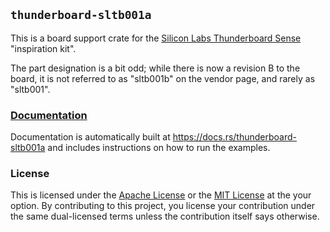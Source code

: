 `thunderboard-sltb001a`
----------------------

This is a board support crate for the [Silicon Labs Thunderboard Sense] "inspiration kit".

The part designation is a bit odd; while there is now a revision B to the
board, it is not referred to as "sltb001b" on the vendor page, and rarely as
"sltb001".

### [Documentation](https://docs.rs/thunderboard-sltb001a)

Documentation is automatically built at <https://docs.rs/thunderboard-sltb001a>
and includes instructions on how to run the examples.

### License

This is licensed under the [Apache License] or the [MIT License] at the your
option. By contributing to this project, you license your contribution under
the same dual-licensed terms unless the contribution itself says otherwise.

[Silicon Labs Thunderboard Sense]: https://www.silabs.com/products/development-tools/thunderboard/thunderboard-sense-kit
[Apache License]: http://www.apache.org/licenses/LICENSE-2.0
[MIT License]: http://opensource.org/licenses/MIT
